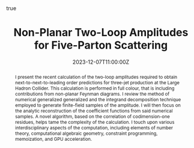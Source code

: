 ---
title: "Non-Planar Two-Loop Amplitudes for Five-Parton Scattering"
event: AmplitudesMeeting
event_url: 
location: Higgs Centre, Edinburgh
summary: 
abstract: "I present the recent calculation of the two-loop amplitudes required to obtain next-to-next-to-leading order predictions for three-jet production at the Large Hadron Collider. This calculation is performed in full colour, that is including contributions from non-planar Feynman diagrams. I review the method of numerical generalized generalized and the integrand decomposition technique employed to generate finite-field samples of the amplitude. I will then focus on the analytic reconstruction of the coefficient functions from said numerical samples. A novel algorithm, based on the correlation of codimension-one residues, helps tame the complexity of the calculation. I touch upon various interdisciplinary aspects of the computation, including elements of number theory, computational algebraic geometry, constraint programming, memoization, and GPU acceleration."

# Talk start and end times.
#   End time can optionally be hidden by prefixing the line with `#`.
date: "2023-12-07T11:00:00Z"
date_end: "2023-12-07T12:00:00Z"
all_day: false

# Schedule page publish date (NOT talk date).
publishDate: "2017-01-01T00:00:00Z"

authors: ["Giuseppe De Laurentis"]
tags: []

# Is this a featured talk? (true/false)
featured: false

# image:
#   caption: 'Image credit: [**Unsplash**](https://unsplash.com/photos/bzdhc5b3Bxs)'
#   focal_point: Right

links:
url_code: ""
url_pdf: ""
url_slides: ""
url_video: ""

# Markdown Slides (optional).
#   Associate this talk with Markdown slides.
#   Simply enter your slide deck's filename without extension.
#   E.g. `slides = "example-slides"` references `content/slides/example-slides.md`.
#   Otherwise, set `slides = ""`.
slides: AmplitudesMeeting_Dec2023

# Projects (optional).
#   Associate this post with one or more of your projects.
#   Simply enter your project's folder or file name without extension.
#   E.g. `projects = ["internal-project"]` references `content/project/deep-learning/index.md`.
#   Otherwise, set `projects = []`.

# Enable math on this page?
math: true
---